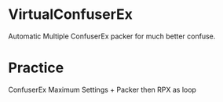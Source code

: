 # VirtualConfuserEx
Automatic Multiple ConfuserEx packer for much better confuse.

# Practice
ConfuserEx Maximum Settings + Packer then RPX as loop
